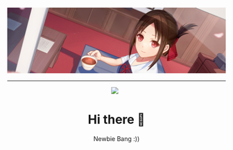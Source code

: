 [![ANIME](image_b.png)](https://github.com/Tanaka9531)

___
<p align='center'><a href="https://www.instagram.com/impostor9531/"><img height="200" src="https://media1.tenor.com/images/89fe272fcd427816312f4cbcc2d22d90/tenor.gif?itemid=5588596"></a>&nbsp;&nbsp;</p>

<h1  align='center'> Hi there 👋 </h1>

<p align='center'> Newbie Bang :))</p>



